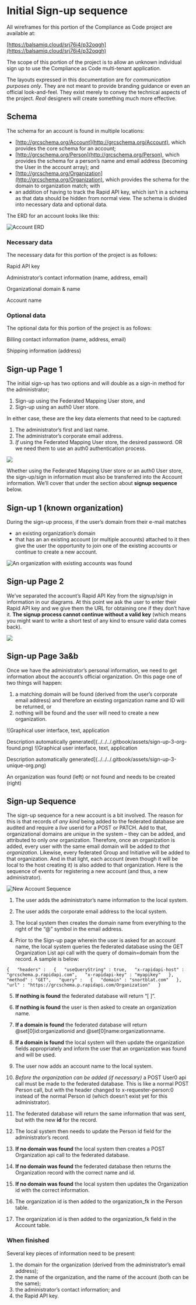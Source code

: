 # Initial Sign-up sequence

All wireframes for this portion of the Compliance as Code project are available at:

[https://balsamiq.cloud/srj76i4/p32oqgh](https://balsamiq.cloud/srj76i4/p32oqgh)

The scope of this portion of the project is to allow an unknown individual sign up to use the Compliance as Code multi-tenant application.

The layouts expressed in this documentation are for _communication purposes only_. They are not meant to provide branding guidance or even an official look-and-feel. They exist merely to convey the technical aspects of the project. _Real_ designers will create something much more effective.

## Schema

The schema for an account is found in multiple locations:

* [http://grcschema.org/Account](http://grcschema.org/Account), which provides the core schema for an account;
* [http://grcschema.org/Person](http://grcschema.org/Person), which provides the schema for a person’s name and email address \(becoming the User in the account array\); and
* [http://grcschema.org/Organization](http://grcschema.org/Organization), which provides the schema for the domain to organization match; with
* an addition of having to track the Rapid API key, which isn’t in a schema as that data should be hidden from normal view. The schema is divided into necessary data and optional data.

The ERD for an account looks like this:

![Account ERD](../../../.gitbook/assets/0%20%284%29.png)

### Necessary data

The necessary data for this portion of the project is as follows:

Rapid API key

Administrator’s contact information \(name, address, email\)

Organizational domain & name

Account name

### Optional data

The optional data for this portion of the project is as follows:

Billing contact information \(name, address, email\)

Shipping information \(address\)



## Sign-up Page 1

The initial sign-up has two options and will double as a sign-in method for the administrator;

1. Sign-up using the Federated Mapping User store, and
2. Sign-up using an auth0 User store.

In either case, these are the key data elements that need to be captured:

1. The administrator’s first and last name.
2. The administrator’s corporate email address.
3. _If_ using the Federated Mapping User store, the desired password. OR we need them to use an auth0 authentication process.

![](../../../.gitbook/assets/sign-up-1.png)

Whether using the Federated Mapping User store or an auth0 User store, the sign-up/sign in information must also be transferred into the Account information. We’ll cover that under the section about **signup sequence** below.

## Sign-up 1 \(known organization\)

During the sign-up process, if the user’s domain from their e-mail matches 

* an existing organization’s domain 
* that has an an existing account \(or multiple accounts\) attached to it then give the user the opportunity to join one of the existing accounts or continue to create a new account.

![An organization with existing accounts was found](../../../.gitbook/assets/sign-up-known-organization.png)

## Sign-up Page 2

We’ve separated the account’s Rapid API Key from the signup/sign in information in our diagrams. At this point we ask the user to enter their Rapid API key and we give them the URL for obtaining one if they don’t have it. **The signup process cannot continue without a valid key** \(which means you might want to write a short test of any kind to ensure valid data comes back\).

![](../../../.gitbook/assets/sign-up-2.png)

## Sign-up Page 3a&b

Once we have the administrator’s personal information, we need to get information about the account’s official organization. On this page one of two things will happen:

1. a matching domain will be found \(derived from the user’s corporate email address\) and therefore an existing organization name and ID will be returned, or
2. nothing will be found and the user will need to create a new organization.

![Graphical user interface, text, application

Description automatically generated](../../../.gitbook/assets/sign-up-3-org-found.png) ![Graphical user interface, text, application

Description automatically generated](../../../.gitbook/assets/sign-up-3-unique-org.png)

An organization was found \(left\) or not found and needs to be created \(right\)

## Sign-up Sequence

The sign-up sequence for a new account is a bit involved. The reason for this is that records of _any kind_ being added to the federated database are audited and require a _live_ userid for a POST or PATCH. Add to that, organizational domains are _unique_ in the system – they can be added, and attributed to only _one_ organization. Therefore, once an organization is added, every user with the same email domain will be added _to that organization_. Likewise, every federated Group and Initiative will be added to that organization. And in that light, each account \(even though it will be local to the host creating it\) is also added to that organization. Here is the sequence of events for registering a new account \(and thus, a new administrator\).

![New Account Sequence](../../../.gitbook/assets/7.png)

1. The user adds the administrator’s name information to the local system.

2. The user adds the corporate email address to the local system.

3. The local system then creates the domain name from everything to the right of the “@” symbol in the email address.

4. Prior to the Sign-up page wherein the user is asked for an account name, the local system queries the federated database using the GET Organization List api call with the query of domain=domain from the record. A sample is below:

`{  
 "headers" :  
 {  
 "useQueryString" : true,  
 "x-rapidapi-host" : "grcschema.p.rapidapi.com",  
 "x-rapidapi-key" : "myapikey"  
 },  
 "method" : "GET",  
 "query" :  
 {  
 "domain" : "snortblat.com"  
 },  
"url" : "https://grcschema.p.rapidapi.com/Organization"  
}`

5. **If nothing is found** the federated database will return “\[ \]”.

6. **If nothing is found** the user is then asked to create an organization name.

7. **If a domain is found** the federated database will return @set\[0\]id:organizationid and @set\[0\]name:organizationname.

8. **If a domain is found** the local system will then update the organization fields appropriately and inform the user that an organization was found and will be used.

9. The user now adds an account name to the local system.

10. _Before the organization can be added \(if necessary\)_ a POST User0 api call must be made to the federated database. This is like a normal POST Person call, but with the header changed to x-requester-person:0 instead of the normal Person id \(which doesn’t exist yet for this administrator\).

11. The federated database will return the same information that was sent, but with the new **id** for the record.

12. The local system then needs to update the Person id field for the administrator’s record.

13. **If no domain was found** the local system then creates a POST Organization api call to the federated database.

14. **If no domain was found** the federated database then returns the Organization record with the correct name and id.

15. **If no domain was found** the local system then updates the Organization id with the correct information.

16. The organization id is then added to the organization\_fk in the Person table.

17. The organization id is then added to the organization\_fk field in the Account table.

### When finished

Several key pieces of information need to be present: 

1. the domain for the organization \(derived from the administrator’s email address\);
2. the name of the organization, and the name of the account \(both can be the same\);
3. the administrator’s contact information; and
4. the Rapid API key.

